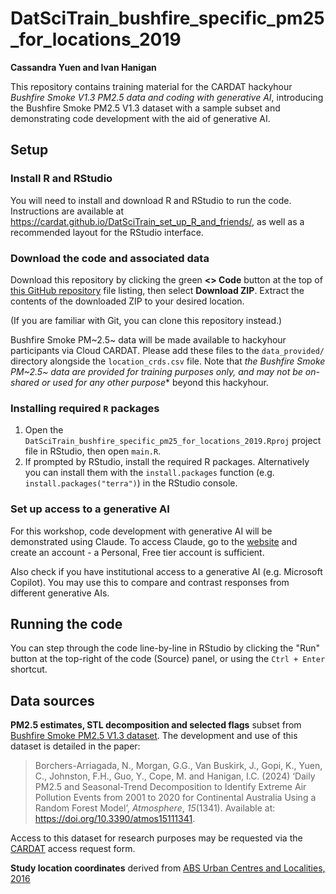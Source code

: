 DatSciTrain_bushfire_specific_pm25_for_locations_2019
==============

**Cassandra Yuen and Ivan Hanigan**

This repository contains training material for the CARDAT hackyhour *Bushfire Smoke V1.3 PM2.5 data and coding with generative AI*, introducing the Bushfire Smoke PM2.5 V1.3 dataset with a sample subset and demonstrating code development with the aid of generative AI.

## Setup

### Install R and RStudio

You will need to install and download R and RStudio to run the code. Instructions are available at https://cardat.github.io/DatSciTrain_set_up_R_and_friends/, as well as a recommended layout for the RStudio interface.

### Download the code and associated data

Download this repository by clicking the green **\<\> Code** button at the top of [this GitHub repository](https://github.com/cardat/DatSciTrain_bushfire_specific_pm25_for_locations_2019) file listing, then select **Download ZIP**. Extract the contents of the downloaded ZIP to your desired location.

(If you are familiar with Git, you can clone this repository instead.)

Bushfire Smoke PM~2.5~ data will be made available to hackyhour participants via Cloud CARDAT. Please add these files to the `data_provided/` directory alongside the `location_crds.csv` file. Note that **the Bushfire Smoke PM~2.5~ data are provided for training purposes only, and may not be on-shared or used for any other purpose*</span>** beyond this hackyhour.

### Installing required `R` packages

1.  Open the `DatSciTrain_bushfire_specific_pm25_for_locations_2019.Rproj` project file in RStudio, then open `main.R`.
2.  If prompted by RStudio, install the required R packages. Alternatively you can install them with the `install.packages` function (e.g. `install.packages("terra")`) in the RStudio console.

### Set up access to a generative AI

For this workshop, code development with generative AI will be demonstrated using Claude. To access Claude, go to the [website](https://claude.ai/) and create an account - a Personal, Free tier account is sufficient. 

Also check if you have institutional access to a generative AI (e.g. Microsoft Copilot). You may use this to compare and contrast responses from different generative AIs.

## Running the code

You can step through the code line-by-line in RStudio by clicking the "Run" button at the top-right of the code (Source) panel, or using the `Ctrl + Enter` shortcut.

## Data sources

**PM2.5 estimates, STL decomposition and selected flags** subset from [Bushfire Smoke PM2.5 V1.3 dataset](https://doi.org/10.17605/OSF.IO/WQK4T). The development and use of this dataset is detailed in the paper:

> Borchers-Arriagada, N., Morgan, G.G., Van Buskirk, J., Gopi, K., Yuen, C., Johnston, F.H., Guo, Y., Cope, M. and Hanigan, I.C. (2024) ‘Daily PM2.5 and Seasonal-Trend Decomposition to Identify Extreme Air Pollution Events from 2001 to 2020 for Continental Australia Using a Random Forest Model’, *Atmosphere*, *15*(1341). Available at: <https://doi.org/10.3390/atmos15111341>.

Access to this dataset for research purposes may be requested via the [CARDAT](https://cardat.github.io/) access request form.

**Study location coordinates** derived from [ABS Urban Centres and Localities, 2016](https://www.abs.gov.au/AUSSTATS/abs@.nsf/productsbyCatalogue/7B4A59ACBBB57DC9CA257A980013D3E9?OpenDocument)
